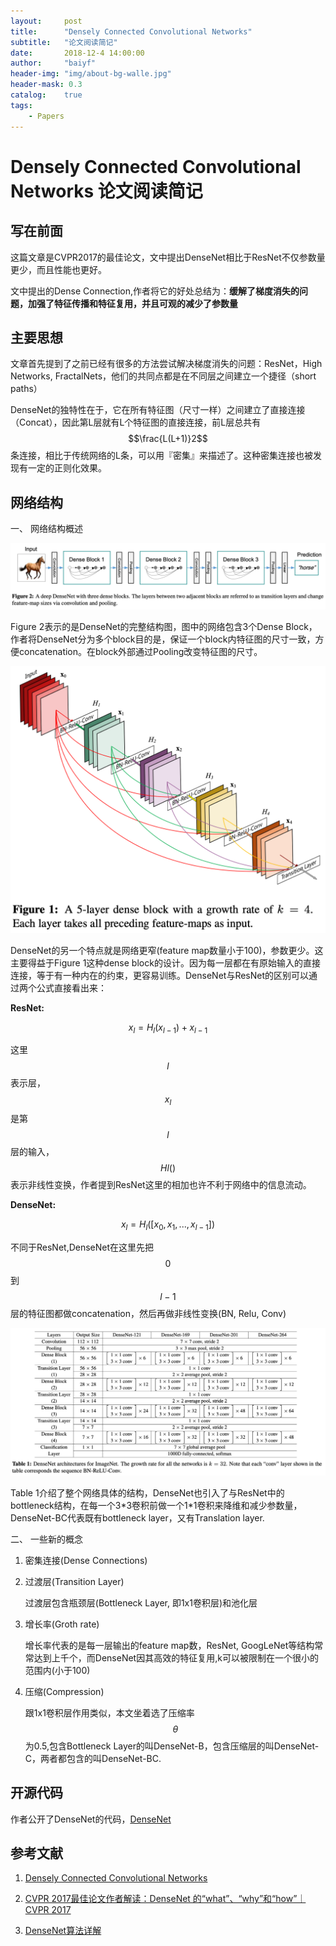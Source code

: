 ```yaml
---
layout:     post
title:      "Densely Connected Convolutional Networks"
subtitle:   "论文阅读简记"
date:       2018-12-4 14:00:00
author:     "baiyf"
header-img: "img/about-bg-walle.jpg"
header-mask: 0.3
catalog:    true
tags:
    - Papers
---
```

# Densely Connected Convolutional Networks 论文阅读简记

## 写在前面

这篇文章是CVPR2017的最佳论文，文中提出DenseNet相比于ResNet不仅参数量更少，而且性能也更好。

文中提出的Dense Connection,作者将它的好处总结为：**缓解了梯度消失的问题，加强了特征传播和特征复用，并且可观的减少了参数量**

## 主要思想

文章首先提到了之前已经有很多的方法尝试解决梯度消失的问题：ResNet，High Networks, FractalNets，他们的共同点都是在不同层之间建立一个捷径（short paths）

DenseNet的独特性在于，它在所有特征图（尺寸一样）之间建立了直接连接（Concat），因此第L层就有L个特征图的直接连接，前L层总共有$$\frac{L(L+1)}2$$条连接，相比于传统网络的L条，可以用『密集』来描述了。这种密集连接也被发现有一定的正则化效果。

## 网络结构

一、 网络结构概述

![DenseNet_arch](\img\post\DenseNet_arch.png)

Figure 2表示的是DenseNet的完整结构图，图中的网络包含3个Dense Block，作者将DenseNet分为多个block目的是，保证一个block内特征图的尺寸一致，方便concatenation。在block外部通过Pooling改变特征图的尺寸。

![Dense_block](\img\post\Dense_block.png)

DenseNet的另一个特点就是网络更窄(feature map数量小于100)，参数更少。这主要得益于Figure 1这种dense block的设计。因为每一层都在有原始输入的直接连接，等于有一种内在的约束，更容易训练。DenseNet与ResNet的区别可以通过两个公式直接看出来：

**ResNet:**

$$x_l = H_l(x_{l-1}) + x_{l-1}$$

这里$$l$$表示层，$$x_l$$是第$$l$$层的输入，$$Hl()$$表示非线性变换，作者提到ResNet这里的相加也许不利于网络中的信息流动。

**DenseNet:**

$$x_l=H_l([x_0,x_1,...,x_{l-1}])$$

不同于ResNet,DenseNet在这里先把$$0$$到$$l-1$$层的特征图都做concatenation，然后再做非线性变换(BN, Relu, Conv)

![DenseNet_arch_table](\img\post\DenseNet_arch_table.png)

Table 1介绍了整个网络具体的结构，DenseNet也引入了与ResNet中的bottleneck结构，在每一个3*3卷积前做一个1\*1卷积来降维和减少参数量，DenseNet-BC代表既有bottleneck layer，又有Translation layer.

二、 一些新的概念

1. 密集连接(Dense Connections)

2. 过渡层(Transition Layer)

   过渡层包含瓶颈层(Bottleneck Layer, 即1x1卷积层)和池化层

3. 增长率(Groth rate)

   增长率代表的是每一层输出的feature map数，ResNet, GoogLeNet等结构常常达到上千个，而DenseNet因其高效的特征复用,k可以被限制在一个很小的范围内(小于100)

4. 压缩(Compression)

   跟1x1卷积层作用类似，本文坐着选了压缩率$$\theta$$为0.5,包含Bottleneck Layer的叫DenseNet-B，包含压缩层的叫DenseNet-C，两者都包含的叫DenseNet-BC.

## 开源代码

作者公开了DenseNet的代码，[DenseNet](https://github.com/liuzhuang13/DenseNet)

## 参考文献

1. [Densely Connected Convolutional Networks](https://arxiv.org/pdf/1608.06993.pdf)

2. [CVPR 2017最佳论文作者解读：DenseNet 的“what”、“why”和“how”｜CVPR 2017](https://www.leiphone.com/news/201708/0MNOwwfvWiAu43WO.html)

3. [DenseNet算法详解](https://blog.csdn.net/u014380165/article/details/75142664/)